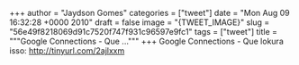 
+++
author = "Jaydson Gomes"
categories = ["tweet"]
date = "Mon Aug 09 16:32:28 +0000 2010"
draft = false
image = "{TWEET_IMAGE}"
slug = "56e49f8218069d91c7520f747f931c96597e9fc1"
tags = ["tweet"]
title = """Google Connections - Que ..."""
+++
Google Connections - Que lokura isso: http://tinyurl.com/2ajlxxm
